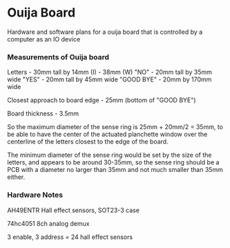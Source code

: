 # Ouija Board
Hardware and software plans for a ouija board that is controlled by a computer as an IO device

### Measurements of Ouija board

Letters - 30mm tall by 14mm (I) - 38mm (W)
"NO" - 20mm tall by 35mm wide
"YES" - 20mm tall by 45mm wide
"GOOD BYE" - 20mm by 170mm wide

Closest approach to board edge - 25mm (bottom of "GOOD BYE")

Board thickness - 3.5mm

So the maximum diameter of the sense ring is 25mm + 20mm/2 = 35mm, to be able to have the center of the actuated planchette window over the centerline of the letters closest to the edge of the board. 

The minimum diameter of the sense ring would be set by the size of the letters, and appears to be around 30-35mm, so the sense ring should be a PCB with a diameter no larger than 35mm and not much smaller than 35mm either. 

### Hardware Notes

AH49ENTR Hall effect sensors, SOT23-3 case

74hc4051 8ch analog demux

3 enable, 3 address = 24 hall effect sensors
